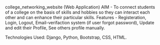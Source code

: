 college_networking_website (Web Application)
AIM - To connect students of a college on the basis of skills and hobbies so they can interact each other and can enhance their 
      particular skills.
Features - Registeration, Login, Logout, Email-verifaction system (if user forgot password), Update and edit their Profile, 
           See others profile manually.

Technologies Used: 
Django, Python, Bootstrap, CSS, HTML.
